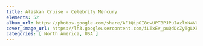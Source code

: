 ```yaml
---
title: Alaskan Cruise - Celebrity Mercury
elements: 52
album_url: https://photos.google.com/share/AF1QipOI8cwUPTBPJPuIazlYN4VU4L1BEPeC5KaPFB0vGVKIwWiiPo39nxO1y8UiYH49ug?key=OXZQYkNuVXc1bWhkT0lzRjdCQWstczdtbVdFV2hR
cover_image_url: https://lh3.googleusercontent.com/iLTxEv_puQdDcZyTgLXPMrhgckeAzKcK7P5A5mXtNeGfGMFryZtLZJ6T4YeRkE041ZXQpcnX1e4mYZ_0rSHVT6Z7bhfET2QggxRHGqVSJM89Yw4RKocqR8iqZZ3BleRhpYZjg10DZnLjUinL9XBjcWv2cJPz7k7lHxRG1ImnIxVHsWjOWXhBjR9uBG6D6d9MGh3z89LYzcJ18_1ovD-w2hbagoL_CzsRwCzgHjk-UoOpUd2uFp5diqj8MxK_8lGRRdFQHOniE0ohk5vDdAtYcZWn_oYX6DvsHbu1aqDXv6FrE8647BAKA50Cuzl5_Rbi6E2gp7wVH8wWtJE1K2EW2EMfz4j6gpW8zUur2WA0m77g8SBctMbJ6yMoHCPqbTnK3w2B6Aba4mDrVfe4Flt_-VegbglLUwxFeItbA9_e36KQLFyMf5Z6zOk9AFy0I0L8_UV7QOmEvzYa4p6LW9MRN-Wo43IrRwXe75swPjyMCVUa0Bn7hgmkOAj-NhQwVNOsVnsNWL4JoO_IUlIZuc_gjMajkzdEuhAcuvgNNJoxa-46KC2T9iVlmAuJ9-R_ImnovXsZoci0xaxhRLNgA34ZqJqHC4x-8cTnqvOKI4rdkud_SiGNzoPMG8MjjroaEwztIGW-AG-h9ohjfHdvMwZB-fKm=s195-p-k-no
categories: [ North America, USA ]
---
```

